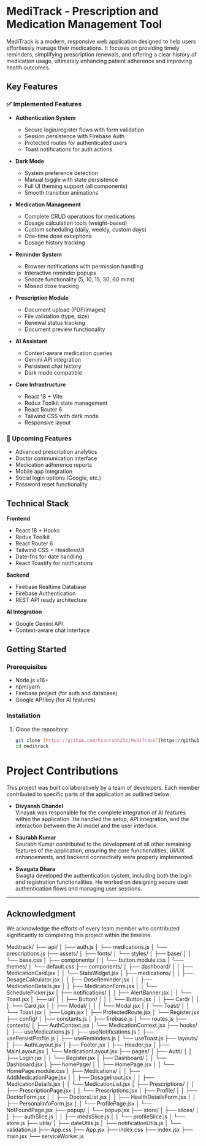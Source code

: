 # MediTrack - Prescription and Medication Management Tool

MediTrack is a modern, responsive web application designed to help users effortlessly manage their medications. It focuses on providing timely reminders, simplifying prescription renewals, and offering a clear history of medication usage, ultimately enhancing patient adherence and improving health outcomes.

## Key Features

### ✅ Implemented Features

- **Authentication System**

  - Secure login/register flows with form validation
  - Session persistence with Firebase Auth
  - Protected routes for authenticated users
  - Toast notifications for auth actions

- **Dark Mode**

  - System preference detection
  - Manual toggle with state persistence
  - Full UI theming support (all components)
  - Smooth transition animations

- **Medication Management**

  - Complete CRUD operations for medications
  - Dosage calculation tools (weight-based)
  - Custom scheduling (daily, weekly, custom days)
  - One-time dose exceptions
  - Dosage history tracking

- **Reminder System**

  - Browser notifications with permission handling
  - Interactive reminder popups
  - Snooze functionality (5, 10, 15, 30, 60 mins)
  - Missed dose tracking

- **Prescription Module**

  - Document upload (PDF/Images)
  - File validation (type, size)
  - Renewal status tracking
  - Document preview functionality

- **AI Assistant**

  - Context-aware medication queries
  - Gemini API integration
  - Persistent chat history
  - Dark mode compatible

- **Core Infrastructure**
  - React 18 + Vite
  - Redux Toolkit state management
  - React Router 6
  - Tailwind CSS with dark mode
  - Responsive layout

### 🚧 Upcoming Features

- Advanced prescription analytics
- Doctor communication interface
- Medication adherence reports
- Mobile app integration
- Social login options (Google, etc.)
- Password reset functionality

## Technical Stack

**Frontend**

- React 18 + Hooks
- Redux Toolkit
- React Router 6
- Tailwind CSS + HeadlessUI
- Date-fns for date handling
- React Toastify for notifications

**Backend**

- Firebase Realtime Database
- Firebase Authentication
- REST API ready architecture

**AI Integration**

- Google Gemini API
- Context-aware chat interface

## Getting Started

### Prerequisites

- Node.js v16+
- npm/yarn
- Firebase project (for auth and database)
- Google API key (for AI features)

### Installation

1. Clone the repository:
   ```bash
   git clone [https://github.com/ksaurabh252/MediTrack](https://github.com/ksaurabh252/MediTrack)
   cd meditrack
   ```

# Project Contributions

This project was built collaboratively by a team of developers. Each member contributed to specific parts of the application as outlined below:

- **Divyansh Chandel**  
  Vinayak was responsible for the complete integration of AI features within the application. He handled the setup, API integration, and the interaction between the AI model and the user interface.

- **Saurabh Kumar**  
  Saurabh Kumar contributed to the development of all other remaining features of the application, ensuring the core functionalities, UI/UX enhancements, and backend connectivity were properly implemented.

- **Swagata Dhara**  
  Swagta developed the authentication system, including both the login and registration functionalities. He worked on designing secure user authentication flows and managing user sessions.

---

## Acknowledgment

We acknowledge the efforts of every team member who contributed significantly to completing this project within the timeline.

Meditrack/
├── api/
│ ├── auth.js
│ ├── medications.js
│ └── prescriptions.js
├── assets/
│ ├── fonts/
│ └── styles/
│ ├── base/
│ │ └── base.css
│ ├── components/
│ │ └── button.module.css
│ └── themes/
│ └── default.css
├── components/
│ ├── dashboard/
│ │ ├── MedicationCard.jsx
│ │ └── StatsWidget.jsx
│ ├── medications/
│ │ ├── DosageCalculator.jsx
│ │ ├── DoseReminder.jsx
│ │ ├── MedicationDetails.jsx
│ │ ├── MedicationForm.jsx
│ │ └── SchedulePicker.jsx
│ ├── notifications/
│ │ ├── AlertBanner.jsx
│ │ └── Toast.jsx
│ ├── ui/
│ │ ├── Button/
│ │ │ └── Button.jsx
│ │ ├── Card/
│ │ │ └── Card.jsx
│ │ ├── Modal/
│ │ │ └── Modal.jsx
│ │ └── Toast/
│ │ └── Toast.jsx
│ ├── Login.jsx
│ ├── ProtectedRoute.jsx
│ └── Register.jsx
├── config/
│ ├── constants.js
│ ├── firebase.js
│ └── routes.js
├── contexts/
│ ├── AuthContext.jsx
│ └── MedicationContext.jsx
├── hooks/
│ ├── useMedications.js
│ ├── useNotifications.js
│ ├── usePersistProfile.js
│ ├── useReminders.js
│ └── useToast.js
├── layouts/
│ ├── AuthLayout.jsx
│ ├── Footer.jsx
│ ├── Header.jsx
│ ├── MainLayout.jsx
│ └── MedicationLayout.jsx
├── pages/
│ ├── Auth/
│ │ ├── Login.jsx
│ │ └── Register.jsx
│ ├── Dashboard/
│ │ └── Dashboard.jsx
│ ├── homePage/
│ │ ├── HomePage.jsx
│ │ └── HomePage.module.css
│ ├── Medications/
│ │ ├── AddMedicationPage.jsx
│ │ ├── DosageInput.jsx
│ │ ├── MedicationDetails.jsx
│ │ └── MedicationList.jsx
│ ├── Prescriptions/
│ │ ├── PrescriptionPage.jsx
│ │ └── Prescriptions.jsx
│ ├── Profile/
│ │ ├── DoctorForm.jsx
│ │ ├── DoctorsList.jsx
│ │ ├── HealthDetailsForm.jsx
│ │ ├── PersonalInfoForm.jsx
│ │ └── ProfilePage.jsx
│ └── NotFoundPage.jsx
├── popup/
│ └── popup.jsx
├── store/
│ ├── slices/
│ │ ├── authSlice.js
│ │ ├── medsSlice.js
│ │ └── profileSlice.js
│ └── store.js
├── utils/
│ ├── dateUtils.js
│ ├── notificationUtils.js
│ └── validation.js
├── App.css
├── App.jsx
├── index.css
├── index.jsx
├── main.jsx
└── serviceWorker.js
